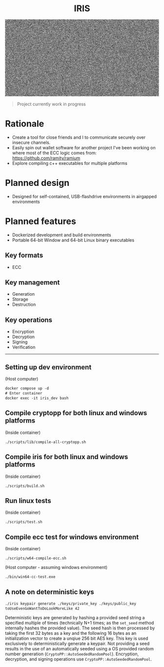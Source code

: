 <h1 align="center">IRIS</h1>

![splash](assets/splash.png)

> Project currently work in progress

# Rationale

- Create a tool for close friends and I to communicate securely over insecure channels.
- Easily spin out wallet software for another project I've been working on where most of the ECC logic comes from: https://github.com/ramity/ramium
- Explore compiling c++ executables for multiple platforms

# Planned design

- Designed for self-contained, USB-flashdrive environments in airgapped environments

# Planned features

- Dockerized development and build environments
- Portable 64-bit Window and 64-bit Linux binary executables

## Key formats
- ECC

## Key management
- Generation
- Storage
- Destruction

## Key operations
- Encryption
- Decryption
- Signing
- Verification

---

## Setting up dev environment
(Host computer)
```
docker compose up -d
# Enter container
docker exec -it iris_dev bash
```

## Compile cryptopp for both linux and windows platforms

(Inside container)
```
./scripts/lib/compile-all-cryptopp.sh
```

## Compile iris for both linux and windows platforms

(Inside container)
```
./scripts/build.sh
```

## Run linux tests

(Inside container)
```
./scripts/test.sh
```

## Compile ecc test for windows environment

(Inside container)
```
./scripts/w64-compile-ecc.sh
```

(Host computer - assuming windows environment)
```
./bin/win64-cc-test.exe
```

## A note on deterministic keys

```
./iris keypair generate ./keys/private_key ./keys/public_key toUseEvenGoWantToDoLookMoreLike 42
```

Deterministic keys are generated by hashing a provided seed string a specified multiple of times (technically N+1 times; as the `set_seed` method internally hashes the provided value). The seed hash is then processed by taking the first 32 bytes as a key and the following 16 bytes as an initialization vector to create a unqiue 256 bit AES key. This key is used exclusively to deterministically generate a keypair. Not providing a seed results in the use of an automatically seeded using a OS provided random number generation (`CryptoPP::AutoSeededRandomPool`). Encryption, decryption, and signing operations use `CryptoPP::AutoSeededRandomPool`.
